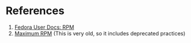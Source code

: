 # References

1. [Fedora User Docs: RPM](https://docs.fedoraproject.org/en-US/fedora/latest/system-administrators-guide/RPM/)
2. [Maximum RPM](https://ftp.osuosl.org/pub/rpm/max-rpm/) (This is very old, so it includes deprecated practices)
